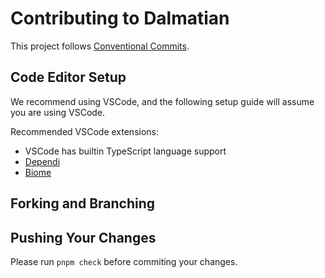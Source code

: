 # Contributing to Dalmatian

This project follows [Conventional Commits](https://www.conventionalcommits.org/en/v1.0.0/).

## Code Editor Setup

We recommend using VSCode, and the following setup guide will assume you are using VSCode.

Recommended VSCode extensions:

- VSCode has builtin TypeScript language support
- [Dependi](https://marketplace.visualstudio.com/items?itemName=fill-labs.dependi)
- [Biome](https://marketplace.visualstudio.com/items?itemName=biomejs.biome)

## Forking and Branching

## Pushing Your Changes

Please run `pnpm check` before commiting your changes.
